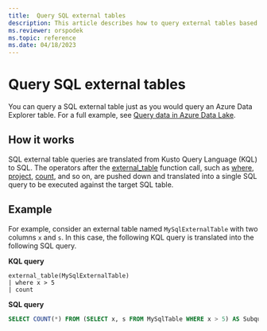 ```yaml
---
title:  Query SQL external tables
description: This article describes how to query external tables based on SQL tables.
ms.reviewer: orspodek
ms.topic: reference
ms.date: 04/18/2023
---
```


# Query SQL external tables

You can query a SQL external table just as you would query an Azure Data Explorer table. For a full example, see [Query data in Azure Data Lake](../../data-lake-query-data.md).

## How it works

SQL external table queries are translated from Kusto Query Language (KQL) to SQL. The operators after the [external_table](../query/externaltablefunction.md) function call, such as [where](../query/whereoperator.md), [project](../query/projectoperator.md), [count](../query/countoperator.md), and so on, are pushed down and translated into a single SQL query to be executed against the target SQL table.

## Example

For example, consider an external table named `MySqlExternalTable` with two columns `x` and `s`. In this case, the following KQL query is translated into the following SQL query.

**KQL query**

```kusto
external_table(MySqlExternalTable)
| where x > 5 
| count
```

**SQL query**

```SQL
SELECT COUNT(*) FROM (SELECT x, s FROM MySqlTable WHERE x > 5) AS Subquery1
```
